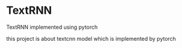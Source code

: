 # TextRNN
TextRNN implemented using pytorch

this project is about textcnn model which is implemented by pytorch
